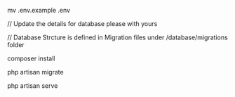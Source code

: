 mv .env.example .env

// Update the details for database please with yours 


// Database Strcture is defined in Migration files under /database/migrations folder


composer install

php artisan migrate 

php artisan serve 


